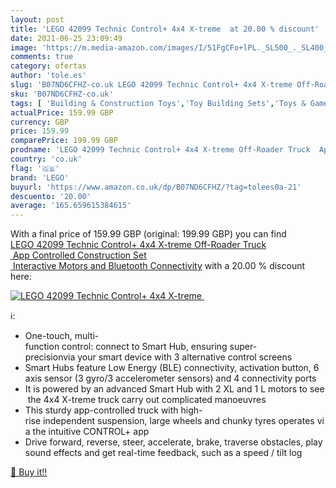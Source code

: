 ```yaml
---
layout: post
title: 'LEGO 42099 Technic Control+ 4x4 X-treme  at 20.00 % discount'
date: 2021-06-25 23:09:49
image: 'https://m.media-amazon.com/images/I/51FgCFo+lPL._SL500_._SL400_.jpg'
comments: true
category: ofertas
author: 'tole.es'
slug: 'B07ND6CFHZ-co.uk LEGO 42099 Technic Control+ 4x4 X-treme Off-Roader...'
sku: 'B07ND6CFHZ-co.uk'
tags: [ 'Building & Construction Toys','Toy Building Sets','Toys & Games','Toys Store','lego', ]
actualPrice: 159.99 GBP
currency: GBP
price: 159.99
comparePrice: 199.99 GBP
prodname: 'LEGO 42099 Technic Control+ 4x4 X-treme Off-Roader Truck  App Controlled Construction Set  Interactive Motors and Bluetooth Connectivity'
country: 'co.uk'
flag: '🇬🇧'
brand: 'LEGO'
buyurl: 'https://www.amazon.co.uk/dp/B07ND6CFHZ/?tag=tolees0a-21'
descuento: '20.00'
average: '165.659615384615'
---
```


With a final price of 159.99 GBP (original: 199.99 GBP) you can find [LEGO 42099 Technic Control+ 4x4 X-treme Off-Roader Truck  App Controlled Construction Set  Interactive Motors and Bluetooth Connectivity](https://www.amazon.co.uk/dp/B07ND6CFHZ/?tag=tolees0a-21) with a  20.00 % discount here:

[![LEGO 42099 Technic Control+ 4x4 X-treme ](https://m.media-amazon.com/images/I/51FgCFo+lPL._SL500_._SL400_.jpg)](https://www.amazon.co.uk/dp/B07ND6CFHZ/?tag=tolees0a-21)

ℹ️:

- One-touch, multi-function control: connect to Smart Hub, ensuring super-precisionvia your smart device with 3 alternative control screens
- Smart Hubs feature Low Energy (BLE) connectivity, activation button, 6 axis sensor (3 gyro/3 accelerometer sensors) and 4 connectivity ports
- It is powered by an advanced Smart Hub with 2 XL and 1 L motors to see the 4x4 X-treme truck carry out complicated manoeuvres
- This sturdy app-controlled truck with high-rise independent suspension, large wheels and chunky tyres operates via the intuitive CONTROL+ app
- Drive forward, reverse, steer, accelerate, brake, traverse obstacles, play sound effects and get real-time feedback, such as a speed / tilt log

[🛒 Buy it!!](https://www.amazon.co.uk/dp/B07ND6CFHZ/?tag=tolees0a-21)

